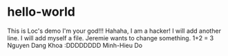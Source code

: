 # hello-world
This is Loc's demo
I'm your god!!!
Hahaha, I am a hacker!
I will add another line.
I will add myself a file.
Jeremie wants to change something.
1+2 = 3
Nguyen Dang Khoa :DDDDDDDD
Minh-Hieu Do
